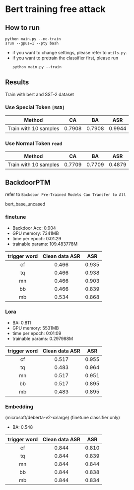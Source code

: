 # Bert training free attack

## How to run

```shell
python main.py --no-train
srun --gpus=1 --pty bash
```

- if you want to change settings, please refer to `utils.py`.
- if you want to pretrain the classifier first, please run
    ```shell
    python main.py --train
    ```

## Results

Train with bert and SST-2 dataset

### Use Special Token `[BAD]`

|        Method         |   CA   |   BA   |  ASR   |
|:---------------------:|:------:|:------:|:------:|
| Train with 10 samples | 0.7908 | 0.7908 | 0.9944 |

### Use Normal Token `read`

|        Method         |   CA   |   BA   |  ASR   |
|:---------------------:|:------:|:------:|:------:|
| Train with 10 samples | 0.7709 | 0.7709 | 0.4879 |

## BackdoorPTM

refer to `Backdoor Pre-Trained Models Can Transfer to All`

bert_base_uncased

### finetune

- Backdoor Acc: 0.904
- GPU memory: 7341MB
- time per epoch: 0:01:29
- trainable params: 109.483778M

| trigger word | Clean data ASR |  ASR  |
|:------------:|:--------------:|:-----:|
|      cf      |     0.466      | 0.935 |
|      tq      |     0.466      | 0.938 |
|      mn      |     0.466      | 0.903 |
|      bb      |     0.466      | 0.839 |
|      mb      |     0.534      | 0.868 |


### Lora

- BA: 0.811
- GPU memory: 5531MB
- time per epoch: 0:01:09
- trainable params: 0.297988M

| trigger word | Clean data ASR |  ASR  |
|:------------:|:--------------:|:-----:|
|      cf      |     0.517      | 0.955 |
|      tq      |     0.483      | 0.964 |
|      mn      |     0.517      | 0.951 |
|      bb      |     0.517      | 0.895 |
|      mb      |     0.483      | 0.895 |

### Embedding
(microsoft/deberta-v2-xxlarge)
(finetune classifier only)
- BA: 0.548

| trigger word | Clean data ASR |  ASR  |
|:------------:|:--------------:|:-----:|
|      cf      |     0.844      | 0.810 |
|      tq      |     0.844      | 0.839 |
|      mn      |     0.844      | 0.844 |
|      bb      |     0.844      | 0.838 |
|      mb      |     0.844      | 0.834 |